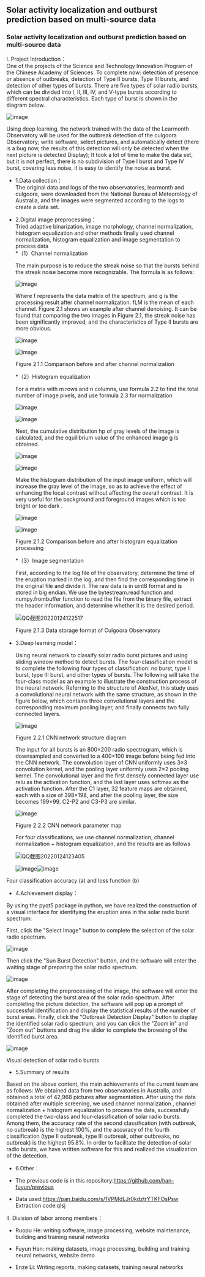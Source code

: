 ## Solar activity localization and outburst prediction based on multi-source data

### Solar activity localization and outburst prediction based on multi-source data

Ⅰ. Project Introduction：  
   One of the projects of the Science and Technology Innovation Program of the Chinese Academy of Sciences. To complete now: detection of presence or absence of outbreaks, detection of Type II bursts, Type III bursts, and detection of other types of bursts. There are five types of solar radio bursts, which can be divided into I, II, III, IV, and V-type bursts according to different spectral characteristics. Each type of burst is shown in the diagram below.
   
   ![image](https://user-images.githubusercontent.com/51266570/150719173-14f03ae5-09b1-4273-ae0b-2ba004c7b89c.png)
   
  Using deep learning, the network trained with the data of the Learmonth Observatory will be used for the outbreak detection of the culgoora Observatory; write software, select pictures, and automatically detect (there is a bug now, the results of this detection will only be detected when the next picture is detected Display);
  It took a lot of time to make the data set, but it is not perfect, there is no subdivision of Type I burst and Type IV burst, covering less noise, it is easy to identify the noise as burst.

   * 1.Data collection：  
   The original data and logs of the two observatories, learmonth and culgoora, were downloaded from the National Bureau of Meteorology of Australia, and the images were segmented according to the logs to create a data set. 
   * 2.Digital image preprocessing：  
   Tried adaptive binarization, image morphology, channel normalization, histogram equalization and other methods
   finally used channel normalization, histogram equalization and image segmentation to process data  
     *（1）Channel normalization
     
     The main purpose is to reduce the streak noise so that the bursts behind the streak noise become more recognizable. The formula is as follows:
     
     ![image](https://user-images.githubusercontent.com/51266570/150720319-a3a013b9-d117-48bb-9e88-1b8e16663991.png)
    
     Where f represents the data matrix of the spectrum, and g is the processing result after channel normalization. fLM is the mean of each channel. 
     Figure 2.1 shows an example after channel denoising. It can be found that comparing the two images in Figure 2.1, the streak noise has been significantly improved, and the characteristics of Type II bursts are more obvious.
      
      ![image](https://user-images.githubusercontent.com/51266570/150720934-30b8d808-48a6-42fb-ba82-89f6569a780f.png)
      
      ![image](https://user-images.githubusercontent.com/51266570/150721085-3d9c32de-6e05-4641-aab0-ed201fca24d2.png)

       Figure 2.1.1 Comparison before and after channel normalization
       
      *（2）Histogram equalization
      
      For a matrix with m rows and n columns, use formula 2.2 to find the total number of image pixels, and use formula 2.3 for normalization
      
      ![image](https://user-images.githubusercontent.com/51266570/150720768-7b75376a-6919-4382-91b1-37d1c5ddda35.png)
      
      ![image](https://user-images.githubusercontent.com/51266570/150720802-b851ab5a-1a25-4b3e-98ab-be16bc9c8d7f.png)
      
      Next, the cumulative distribution hp of gray levels of the image is calculated, and the equilibrium value of the enhanced image g is obtained.
      
      ![image](https://user-images.githubusercontent.com/51266570/150720833-cfb178a6-dce1-4f1b-b3b4-375f151e3628.png)
      
      ![image](https://user-images.githubusercontent.com/51266570/150720842-25c395e5-ca96-477a-800d-45a61730b62c.png)
      
      Make the histogram distribution of the input image uniform, which will increase the gray level of the image, so as to achieve the effect of enhancing the local contrast without affecting the overall contrast. It is very useful for the background and foreground images which is too bright or too dark . 
      
      ![image](https://user-images.githubusercontent.com/51266570/150721177-a80c6ff1-81f5-454c-8d08-5a3e1024162d.png)
      
      ![image](https://user-images.githubusercontent.com/51266570/150721194-6bb1ad3b-9b2a-42bc-9b23-2cde144e1aab.png)

      Figure 2.1.2 Comparison before and after histogram equalization processing
      
      *（3）Image segmentation
      
      First, according to the log file of the observatory, determine the time of the eruption marked in the log, and then find the corresponding time in the original file and divide it. The raw data is in uint8 format and is stored in big endian. We use the bytestream.read function and numpy.frombuffer function to read the file from the binary file, extract the header information, and determine whether it is the desired period.
      
      
      ![QQ截图20220124122517](https://user-images.githubusercontent.com/51266570/150721886-5a518c36-7824-4680-9426-1f9a89001afd.png)
      
      Figure 2.1.3 Data storage format of Culgoora Observatory
      


   * 3.Deep learning model：
   
      Using neural network to classify solar radio burst pictures and using sliding window method to detect bursts.
      The four-classification model is to complete the following four types of classification: no burst, type II burst, type III burst, and other types of bursts.
      The following will take the four-class model as an example to illustrate the construction process of the neural network.
      Referring to the structure of AlexNet, this study uses a convolutional neural network with the same structure, as shown in the figure below, which contains three convolutional layers and the corresponding maximum pooling layer, and finally connects two fully connected layers.
     
     ![image](https://user-images.githubusercontent.com/51266570/150722055-f69994db-fdc7-463f-9724-311a96aac934.png)
     
     Figure 2.2.1 CNN network structure diagram
     
      The input for all bursts is an 800×200 radio spectrogram, which is downsampled and converted to a 400×100 image before being fed into the CNN network. The convolution layer of CNN uniformly uses 3×3 convolution kernel, and the pooling layer uniformly uses 2×2 pooling kernel. The convolutional layer and the first densely connected layer use relu as the activation function, and the last layer uses softmax as the activation function.
      After the C1 layer, 32 feature maps are obtained, each with a size of 398×198, and after the pooling layer, the size becomes 199×99. C2-P2 and C3-P3 are similar.
     
     ![image](https://user-images.githubusercontent.com/51266570/150722252-94ab4999-7901-4967-95bb-86d65bf0b898.png)

     Figure 2.2.2 CNN network parameter map
     
      For four classifications, we use channel normalization, channel normalization + histogram equalization, and the results are as follows
     
     ![QQ截图20220124123405](https://user-images.githubusercontent.com/51266570/150722610-e59ed31b-3a80-4260-89c2-845d2a0e1d6d.png)
     
     ![image](https://user-images.githubusercontent.com/51266570/150722635-ce82c03e-fb4d-40a2-8880-f94909787419.png)![image](https://user-images.githubusercontent.com/51266570/150722648-54f20665-f62d-4d2e-9ea0-a00e06b4926d.png)
     
   Four classification accuracy (a) and loss function (b)

   * 4.Achievement display： 
   
   By using the pyqt5 package in python, we have realized the construction of a visual interface for identifying the eruption area in the solar radio burst spectrum:
   
   First, click the "Select Image" button to complete the selection of the solar radio spectrum.
   
   ![image](https://user-images.githubusercontent.com/51266570/150722803-6479f6a6-b0ed-43b2-89a8-076af3602d6a.png)
   
   Then click the "Sun Burst Detection" button, and the software will enter the waiting stage of preparing the solar radio spectrum.
   
   ![image](https://user-images.githubusercontent.com/51266570/150722808-ccdbb8bf-a55c-4bc1-94f6-5c21e38d91e7.png)

   After completing the preprocessing of the image, the software will enter the stage of detecting the burst area of the solar radio spectrum. After completing the picture detection, the software will pop up a prompt of successful identification and display the statistical results of the number of burst areas.
   Finally, click the "Outbreak Detection Display" button to display the identified solar radio spectrum, and you can click the "Zoom in" and "Zoom out" buttons and drag the slider to complete the browsing of the identified burst area.
   
   ![image](https://user-images.githubusercontent.com/67349250/150627222-cb874f11-a02a-455b-b472-ee2d30c6ae33.png)
   
   Visual detection of solar radio bursts
   
   * 5.Summary of results
   
   Based on the above content, the main achievements of the current team are as follows:
   We obtained data from two observatories in Australia, and obtained a total of 42,968 pictures after segmentation. After using the data obtained after multiple screening, we used channel normalization , channel normalization + histogram equalization to process the data, successfully completed the two-class and four-classification of solar radio bursts. Among them, the accuracy rate of the second classification (with outbreak, no outbreak) is the highest 100%, and the accuracy of the fourth classification (type II outbreak, type III outbreak, other outbreaks, no outbreak) is the highest 95.8%. In order to facilitate the detection of solar radio bursts, we have written software for this and realized the visualization of the detection.

   
   * 6.Other：
   
   * The previous code is in this repository:https://github.com/han-fuyun/previous
   * Data used:https://pan.baidu.com/s/1VPMdLJr0kdztrYTKFOsPsw Extraction code:qlsj 

Ⅱ. Division of labor among members：
   * Ruopu He: writing software, image processing, website maintenance, building and training neural networks

   * Fuyun Han: making datasets, image processing, building and training neural networks, website demo

   * Enze Li: Writing reports, making datasets, training neural networks

   
